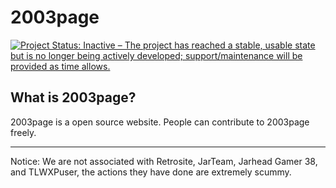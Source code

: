 # 2003page
[![Project Status: Inactive – The project has reached a stable, usable state but is no longer being actively developed; support/maintenance will be provided as time allows.](https://www.repostatus.org/badges/latest/inactive.svg)](https://www.repostatus.org/#inactive)
## What is 2003page?

2003page is a open source website. People can contribute to 2003page freely.

----

Notice: We are not associated with Retrosite, JarTeam, Jarhead Gamer 38, and TLWXPuser, the actions they have done are extremely scummy.
